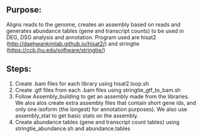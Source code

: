 ## Purpose: 

Aligns reads to the genome, creates an assembly based on reads and generates abundance tables (gene and transcript counts) to be used in DEG, DSG analysis and annotation. 
Program used are hisat2 (http://daehwankimlab.github.io/hisat2/) and stringtie (https://ccb.jhu.edu/software/stringtie/)

## Steps: 

1. Create .bam files for each library using hisat2.loop.sh
2. Create .gtf files from each .bam files using stringtie_gtf_to_bam.sh
3. Follow Assembly_building to get an assembly made from the libraries. We alos alos create extra assembly files that contain short gene ids, and only one isoform (the longest) for annotation purposes). We also use assembly_stat to get basic stats on the assembly.
4. Create abundance tables (gene and transcript count tables) using stringtie_abundance.sh and abundance.tables

